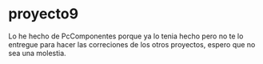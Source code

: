 # proyecto9

Lo he hecho de PcComponentes porque ya lo tenia hecho pero no te lo entregue para hacer las correciones de los otros proyectos, espero que no sea una molestia.
